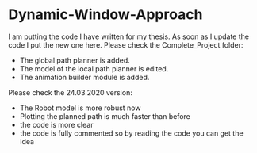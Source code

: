 # Dynamic-Window-Approach
I am putting the code I have written for my thesis. As soon as I update the code I put the new one here.
Please check the Complete_Project folder:
 - The global path planner is added.
 - The model of the local path planner is edited.
 - The animation builder module is added.

Please check the 24.03.2020 version:
  - The Robot model is more robust now
  - Plotting the planned path is much faster than before
  - the code is more clear
  - the code is fully commented so by reading the code you can get the idea
